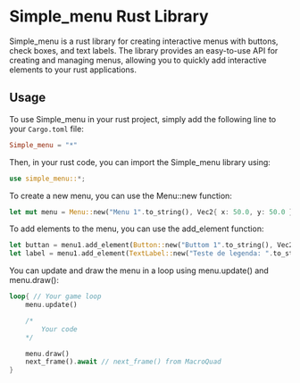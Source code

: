 # Simple_menu Rust Library

Simple_menu is a rust library for creating interactive menus with buttons, check boxes, and text labels. The library provides an easy-to-use API for creating and managing menus, allowing you to quickly add interactive elements to your rust applications.

## Usage

To use Simple_menu in your rust project, simply add the following line to your `Cargo.toml` file:

```toml
Simple_menu = "*"
```

Then, in your rust code, you can import the Simple_menu library using:

```rust
use simple_menu::*;
```

To create a new menu, you can use the Menu::new function:

```rust
let mut menu = Menu::new("Menu 1".to_string(), Vec2{ x: 50.0, y: 50.0 });
```

To add elements to the menu, you can use the add_element function:

```rust
let buttan = menu1.add_element(Button::new("Buttom 1".to_string(), Vec2{ x: 0.0, y: 120.0 }, None));
let label = menu1.add_element(TextLabel::new("Teste de legenda: ".to_string(), Vec2{ x: 30.0, y: 50.0 }));
```

You can update and draw the menu in a loop using menu.update() and menu.draw():

```rust
loop{ // Your game loop
    menu.update()

    /*
        Your code
    */

    menu.draw()
    next_frame().await // next_frame() from MacroQuad
}
```
